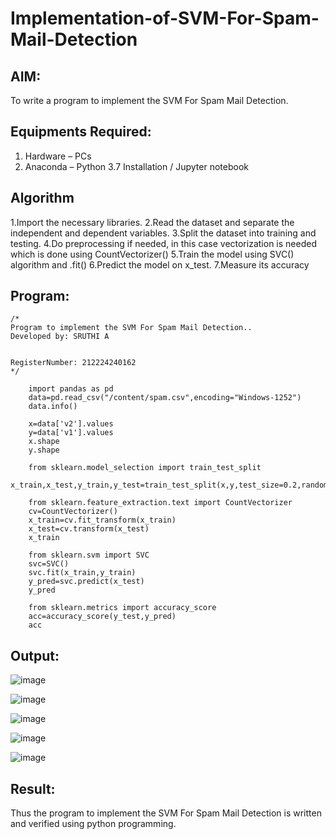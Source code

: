 # Implementation-of-SVM-For-Spam-Mail-Detection

## AIM:
To write a program to implement the SVM For Spam Mail Detection.

## Equipments Required:
1. Hardware – PCs
2. Anaconda – Python 3.7 Installation / Jupyter notebook

## Algorithm
1.Import the necessary libraries.
2.Read the dataset and separate the independent and dependent variables.
3.Split the dataset into training and testing.
4.Do preprocessing if needed, in this case vectorization is needed which is done using CountVectorizer()
5.Train the model using SVC() algorithm and .fit()
6.Predict the model on x_test.
7.Measure its accuracy
 

## Program:
```
/*
Program to implement the SVM For Spam Mail Detection..
Developed by: SRUTHI A


RegisterNumber: 212224240162 
*/
```
```
    import pandas as pd
    data=pd.read_csv("/content/spam.csv",encoding="Windows-1252")
    data.info()

    x=data['v2'].values
    y=data['v1'].values
    x.shape
    y.shape

    from sklearn.model_selection import train_test_split
    x_train,x_test,y_train,y_test=train_test_split(x,y,test_size=0.2,random_state=2)

    from sklearn.feature_extraction.text import CountVectorizer
    cv=CountVectorizer()
    x_train=cv.fit_transform(x_train)
    x_test=cv.transform(x_test)
    x_train

    from sklearn.svm import SVC
    svc=SVC()
    svc.fit(x_train,y_train)
    y_pred=svc.predict(x_test)
    y_pred

    from sklearn.metrics import accuracy_score
    acc=accuracy_score(y_test,y_pred)
    acc
```


## Output:

![image](https://github.com/user-attachments/assets/3e590391-6159-483d-983e-b6e2ce20b536)

![image](https://github.com/user-attachments/assets/b2d2da06-c02a-40ec-b35c-86a291419ba6)

![image](https://github.com/user-attachments/assets/7bfb96cf-ae72-42b0-b77e-fd166e9439cd)

![image](https://github.com/user-attachments/assets/626bdd92-be10-4161-925e-185ca072c7f9)

![image](https://github.com/user-attachments/assets/87e8873a-0839-4ae5-ab1c-f3d0c2d3667d)








## Result:
Thus the program to implement the SVM For Spam Mail Detection is written and verified using python programming.
